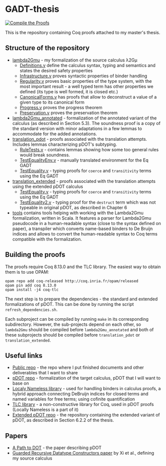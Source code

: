 # GADT-thesis

[![Compile the Proofs](https://github.com/radeusgd/GADT-thesis/actions/workflows/main.yml/badge.svg)](https://github.com/radeusgd/GADT-thesis/actions/workflows/main.yml)

This is the repository containing Coq proofs attached to my master's thesis.

## Structure of the repository

- [lambda2Gmu](https://radeusgd.github.io/GADT-thesis/lambda2Gmu/toc.html) - my formalization of the source calculus λ2Gμ
  - [Definitions.v](https://radeusgd.github.io/GADT-thesis/lambda2Gmu/GMu.Definitions.html) define the calculus syntax, typing and semantics and states the desired safety properties
  - [Infrastructure.v](https://radeusgd.github.io/GADT-thesis/lambda2Gmu/GMu.Infrastructure.html) proves syntactic properties of binder handling
  - [Regularity.v](https://radeusgd.github.io/GADT-thesis/lambda2Gmu/GMu.Regularity.html) proves basic properties of the type system, with the most important result - a well typed term has other properties we defined (its type is well formed, it is closed etc.)
  - [CanonicalForms.v](https://radeusgd.github.io/GADT-thesis/lambda2Gmu/GMu.CanonicalForms.html) has proofs that allow to deconstruct a value of a given type to its canonical form
  - [Progress.v](https://radeusgd.github.io/GADT-thesis/lambda2Gmu/GMu.Progress.html) proves the progress theorem
  - [Preservation.v](https://radeusgd.github.io/GADT-thesis/lambda2Gmu/GMu.Preservation.html) proves the preservation theorem
- [lambda2Gmu_annotated](https://radeusgd.github.io/GADT-thesis/lambda2Gmu_annotated/toc.html) - formalization of the annotated variant of the calculus (as described in Section 5.3). The soundness proof is a copy of the standard version with minor adaptations in a few lemmas to accommodate for the added annotations.
- [translation_pdot](https://radeusgd.github.io/GADT-thesis/translation_pdot/toc.html) - proofs associated with the translation attempts. Includes lemmas characterizing pDOT's subtyping.
  - [RuleTests.v](https://radeusgd.github.io/GADT-thesis/translation_pdot/Top.RuleTests.html) - contains lemmas showing how some too general rules would break soundness.
  - [TestEqualityEnv.v](https://radeusgd.github.io/GADT-thesis/translation_pdot/Top.TestEqualityEnv.html) - manually translated environment for the Eq GADT
  - [TestEquality.v](https://radeusgd.github.io/GADT-thesis/translation_pdot/Top.TestEquality.html) - typing proofs for `coerce` and `transitivity` terms using the Eq GADT
- [translation_extended](https://radeusgd.github.io/GADT-thesis/translation_extended/toc.html) - proofs associated with the translation attempts using the extended pDOT calculus
  - [TestEquality.v](https://radeusgd.github.io/GADT-thesis/translation_extended/Top.TestEquality.html) - typing proofs for `coerce` and `transitivity` terms using the Eq GADT
  - [TestEquality2.v](https://radeusgd.github.io/GADT-thesis/translation_extended/Top.TestEquality2.html) - typing proof for the `destruct` term which was not typeable in original pDOT, as described in Chapter 6
- [tools](./tools/) contains tools helping with working with the Lambda2Gmu formalization, written in Scala.
  It features a parser for Lambda2Gmu pseudocode in a human-readable syntax (close to the syntax defined on paper),
  a transpiler which converts name-based binders to De Bruijn indices and allows to convert the human-readable syntax
  to Coq terms compatible with the formalization.

## Building the proofs

The proofs require Coq 8.13.0 and the TLC library. The easiest way to obtain them is to use OPAM:

```
opam repo add coq-released http://coq.inria.fr/opam/released
opam pin add coq 8.13.0
opam install -j4 coq-tlc
```

The next step is to prepare the dependencies - the standard and extended formalizations of pDOT. This can be done by running the script `refresh_dependencies.sh`.

Each subproject can be compiled by running `make` in its corresponding subdirectory.
However, the sub-projects depend on each other, so `lambda2Gmu` should be compiled before `lambda2Gmu_annotated` and both of these subprojects should be compiled before `translation_pdot` or `translation_extended`.

## Useful links

- [Public repo](https://github.com/radeusgd/pDOT-GADT) - the repo where I put finished documents and other deliverables that I want to share
- [pDOT repo](https://github.com/amaurremi/dot-calculus/tree/master/src/extensions/paths) - formalization of the target calculus, pDOT that I will want to base on
- [Localy Nameless library](https://www.chargueraud.org/softs/ln/) - used for handling binders in calculus proofs, a hybrid approach connecting DeBruijn indices for closed terms and named variables for free terms; using cofinite quantification
- [TLC library](https://www.chargueraud.org/softs/tlc/) - a non-constructive library for Coq, used in pDOT proofs (Locally Nameless is a part of it)
- [Extended pDOT repo](https://github.com/Linyxus/extended-pdot-calculus) - the repository containing the extended variant of pDOT, as described in Section 6.2.2 of the thesis.

## Papers
- [A Path to DOT](https://arxiv.org/abs/1904.07298) - the paper describing pDOT
- [Guarded Recursive Datatype Constructors paper](http://cs-www.bu.edu/fac/hwxi/academic/papers/popl03.pdf) by Xi et al., defining my source calculus

